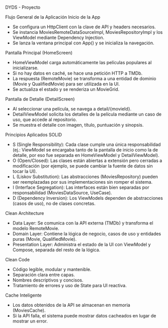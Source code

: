 DYDS - Proyecto

Flujo General de la Aplicación
Inicio de la App
- Se configura un HttpClient con la clave de API y headers necesarios.
- Se instancia MoviesRemoteDataSourceImpl, MoviesRepositoryImpl y los ViewModel mediante Dependency Injection.
- Se lanza la ventana principal con App() y se inicializa la navegación.

Pantalla Principal (HomeScreen)
- HomeViewModel carga automáticamente las películas populares al inicializarse.
- Si no hay datos en caché, se hace una petición HTTP a TMDb.
- La respuesta (RemoteMovie) se transforma a una entidad de dominio (Movie y QualifiedMovie) para ser utilizada en la UI.
- Se actualiza el estado y se renderiza un MovieGrid.

Pantalla de Detalle (DetailScreen)
- Al seleccionar una película, se navega a detail/{movieId}.
- DetailViewModel solicita los detalles de la película mediante un caso de uso, que accede al repositorio.
- Se muestra el detalle con imagen, título, puntuación y sinopsis.

Principios Aplicados
SOLID
- S (Single Responsibility): Cada clase cumple una única responsabilidad (ej.: ViewModel se encargaba tanto de la pantalla de inicio como la de detalle, por eso fue separada en HomeViewModel y DetailViewModel).
- O (Open/Closed): Las clases están abiertas a extensión pero cerradas a modificación (por ejemplo, se puede cambiar la fuente de datos sin tocar la UI).
- L (Liskov Substitution): Las abstracciones (MoviesRepository) pueden ser reemplazadas por sus implementaciones sin romper el sistema.
- I (Interface Segregation): Las interfaces están bien separadas por responsabilidad (MoviesDataSource, UseCase).
- D (Dependency Inversion): Los ViewModels dependen de abstracciones (casos de uso), no de clases concretas.

Clean Architecture
- Data Layer: Se comunica con la API externa (TMDb) y transforma el modelo RemoteMovie.
- Domain Layer: Contiene la lógica de negocio, casos de uso y entidades puras (Movie, QualifiedMovie).
- Presentation Layer: Administra el estado de la UI con ViewModel y Compose, separada del resto de la lógica.

Clean Code
- Código legible, modular y mantenible.
- Separación clara entre capas.
- Nombres descriptivos y concisos.
- Tratamiento de errores y uso de State para UI reactiva.

Cache Inteligente
- Los datos obtenidos de la API se almacenan en memoria (MoviesCache).
- Si la API falla, el sistema puede mostrar datos cacheados en lugar de mostrar un error.